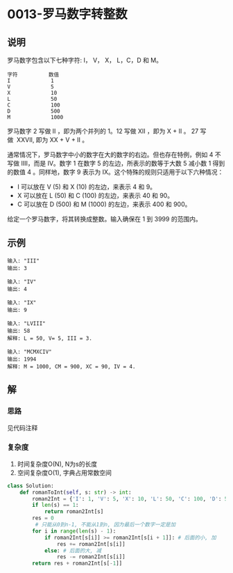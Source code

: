 # 0013-罗马数字转整数

## 说明
罗马数字包含以下七种字符: I， V， X， L，C，D 和 M。
```
字符          数值
I             1
V             5
X             10
L             50
C             100
D             500
M             1000
```
 罗马数字 2 写做 II ，即为两个并列的 1。12 写做 XII ，即为 X + II 。 27 写做  XXVII, 即为 XX + V + II 。

通常情况下，罗马数字中小的数字在大的数字的右边。但也存在特例，例如 4 不写做 IIII，而是 IV。数字 1 在数字 5 的左边，所表示的数等于大数 5 减小数 1 得到的数值 4 。同样地，数字 9 表示为 IX。这个特殊的规则只适用于以下六种情况：
- I 可以放在 V (5) 和 X (10) 的左边，来表示 4 和 9。
- X 可以放在 L (50) 和 C (100) 的左边，来表示 40 和 90。 
- C 可以放在 D (500) 和 M (1000) 的左边，来表示 400 和 900。

给定一个罗马数字，将其转换成整数。输入确保在 1 到 3999 的范围内。

## 示例
```
输入: "III"
输出: 3

输入: "IV"
输出: 4

输入: "IX"
输出: 9

输入: "LVIII"
输出: 58
解释: L = 50, V= 5, III = 3.

输入: "MCMXCIV"
输出: 1994
解释: M = 1000, CM = 900, XC = 90, IV = 4.
```

## 解

### 思路
见代码注释

### 复杂度
1. 时间复杂度O(N), N为s的长度
2. 空间复杂度O(1), 字典占用常数空间

```python
class Solution:
    def romanToInt(self, s: str) -> int:
        roman2Int = {'I': 1, 'V': 5, 'X': 10, 'L': 50, 'C': 100, 'D': 500, 'M': 1000}
        if len(s) == 1:
            return roman2Int[s]
        res = 0
         # 只能从0到n-1, 不能从1到n, 因为最后一个数字一定是加
        for i in range(len(s) - 1):
            if roman2Int[s[i]] >= roman2Int[s[i + 1]]: # 后面的小, 加
                res += roman2Int[s[i]]
            else: # 后面的大, 减
                res -= roman2Int[s[i]]
        return res + roman2Int[s[-1]]
```